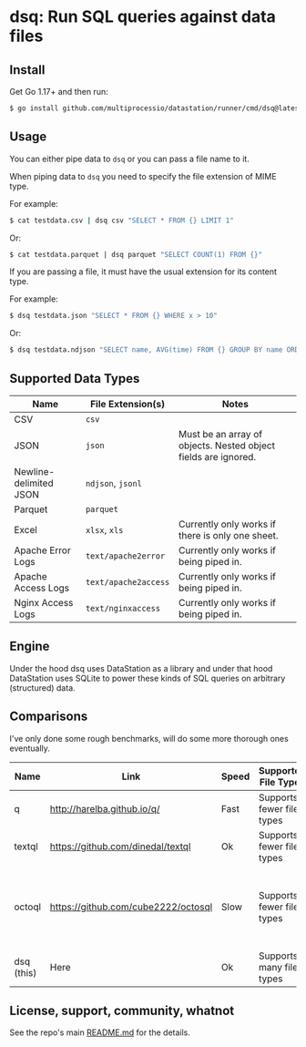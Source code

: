 # dsq: Run SQL queries against data files

## Install

Get Go 1.17+ and then run:

```bash
$ go install github.com/multiprocessio/datastation/runner/cmd/dsq@latest
```

## Usage

You can either pipe data to `dsq` or you can pass a file name to it.

When piping data to `dsq` you need to specify the file extension of MIME type.

For example:

```bash
$ cat testdata.csv | dsq csv "SELECT * FROM {} LIMIT 1"
```

Or:

```bash
$ cat testdata.parquet | dsq parquet "SELECT COUNT(1) FROM {}"
```

If you are passing a file, it must have the usual extension for its
content type.

For example:

```bash
$ dsq testdata.json "SELECT * FROM {} WHERE x > 10"
```

Or:

```bash
$ dsq testdata.ndjson "SELECT name, AVG(time) FROM {} GROUP BY name ORDER BY AVG(time) DESC"
```

## Supported Data Types

| Name | File Extension(s) | Notes |
|-----------|-|---------------------|
| CSV | `csv` ||
| JSON | `json` | Must be an array of objects. Nested object fields are ignored. |
| Newline-delimited JSON | `ndjson`, `jsonl` ||
| Parquet | `parquet` ||
| Excel | `xlsx`, `xls` | Currently only works if there is only one sheet. |
| Apache Error Logs | `text/apache2error` | Currently only works if being piped in. |
| Apache Access Logs | `text/apache2access` | Currently only works if being piped in. |
| Nginx Access Logs | `text/nginxaccess` | Currently only works if being piped in. |

## Engine

Under the hood dsq uses DataStation as a library and under that hood
DataStation uses SQLite to power these kinds of SQL queries on
arbitrary (structured) data.

## Comparisons

I've only done some rough benchmarks, will do some more thorough ones eventually.

| Name | Link | Speed | Supported File Types | Engine | Maturity |
|----|-|-|-|-|------------------------------------------------------------------------|
| q | http://harelba.github.io/q/ | Fast | Supports fewer file types | Uses SQLite | Mature |
| textql | https://github.com/dinedal/textql | Ok | Supports fewer file types | Uses SQLite | Mature |
| octoql | https://github.com/cube2222/octosql | Slow | Supports fewer file types | Custom engine missing many features from SQLite | Mature (other than SQL support) |
| dsq (this) | Here | Ok | Supports many file types | Uses SQLite | Not mature |

## License, support, community, whatnot

See the repo's main [README.md](/README.md) for the details.